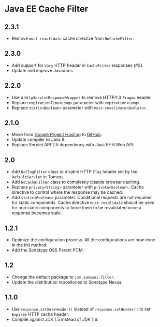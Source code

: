 # Java EE Cache Filter

## 2.3.1

* Remove `must-revalidate` cache directive from `NoCacheFilter`.

## 2.3.0

* Add support for `Vary` HTTP header in `CacheFilter` responses (#2).
* Update and improve Javadocs.

## 2.2.0

* Use a `HttpServletResponseWrapper` to remove HTTP/1.0 `Pragma` header.
* Replace `expirationTime<Long>` parameter with `expiration<Long>`.
* Replace `static<Boolean>` parameter with `must-revalidate<Boolean>`.

## 2.1.0

* Move from [Google Project Hosting](https://code.google.com/p/cache-filter/) to [GitHub](https://github.com/samaxes/javaee-cache-filter).
* Update compiler to Java 6.
* Replace Servlet API 2.5 dependency with Java EE 6 Web API.

## 2.0

* Add `NoETagFilter` class to disable HTTP `ETag` header set by the `DefaultServlet` in Tomcat.
* Add `NoCacheFilter` class to completely disable browser caching.
* Replace `privacy<String>` parameter with `private<Boolean>`. Cache directive to control where the response may be cached.
* Add `static<Boolean>` parameter. Conditional requests are not required for static components.
  Cache directive `must-revalidate` should be used for non static components to force them to be revalidated once a response becomes stale.

## 1.2.1

* Optimize the configuration process. All the configurations are now done in the init method.
* Add the Sonatype OSS Parent POM.

## 1.2

* Change the default package to `com.samaxes.filter`.
* Update the distribution repositories to Sonatype Nexus.

## 1.1.0

* Use `response.setDateHeader()` instead of `response.setHeader()` to set `Expires` HTTP cache header.
* Compile against JDK 1.5 instead of JDK 1.6.
